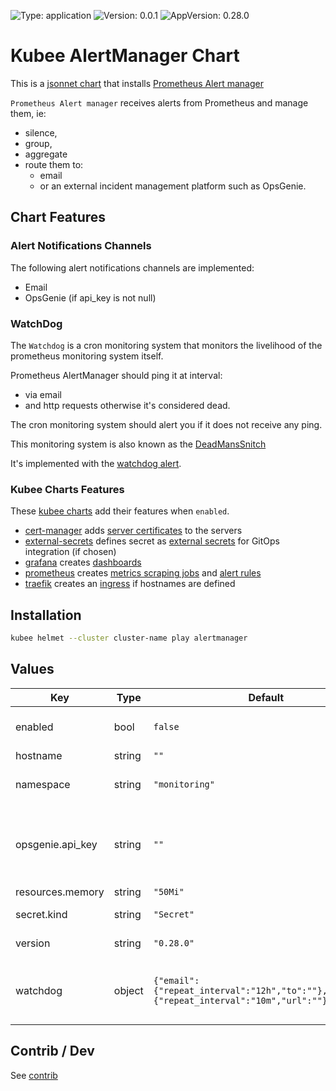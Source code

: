 

[//]: # (README.md generated by gotmpl. DO NOT EDIT.)

![Type: application](https://img.shields.io/badge/Type-application-informational?style=flat-square) ![Version: 0.0.1](https://img.shields.io/badge/Version-0.0.1-informational?style=flat-square) ![AppVersion: 0.28.0](https://img.shields.io/badge/AppVersion-0.28.0-informational?style=flat-square)

# Kubee AlertManager Chart

This is a [jsonnet chart](../../docs/site/jsonnet-chart.md) that installs [Prometheus Alert manager](https://prometheus.io/docs/alerting/latest/alertmanager/)

`Prometheus Alert manager` receives alerts from Prometheus
and manage them, ie:
* silence,
* group,
* aggregate
* route them to:
    * email
    * or an external incident management platform such as OpsGenie.

## Chart Features

### Alert Notifications Channels

The following alert notifications channels are implemented:

* Email
* OpsGenie (if api_key is not null)

### WatchDog

The `Watchdog` is a cron monitoring system that monitors the livelihood of the prometheus monitoring system itself.

Prometheus AlertManager should ping it at interval:
* via email
* and http requests
otherwise it's considered dead.

The cron monitoring system should alert you if it does not receive any ping.

This monitoring system is also known as the [DeadMansSnitch](https://en.wikipedia.org/wiki/Dead_man%27s_switch)

It's implemented with the [watchdog alert](https://runbooks.prometheus-operator.dev/runbooks/general/watchdog).

### Kubee Charts Features

  These [kubee charts](../../docs/site/kubee-helmet-chart.md) add their features when `enabled`.

* [cert-manager](../cert-manager/README.md) adds [server certificates](https://cert-manager.io/docs/usage/certificate/) to the servers
* [external-secrets](../external-secrets/README.md) defines secret as [external secrets](https://external-secrets.io/latest/introduction/getting-started/#create-your-first-externalsecret) for GitOps integration (if chosen)
* [grafana](../grafana/README.md) creates [dashboards](https://grafana.com/grafana/dashboards/)
* [prometheus](../prometheus/README.md) creates [metrics scraping jobs](https://prometheus.io/docs/concepts/jobs_instances/) and [alert rules](https://prometheus.io/docs/prometheus/latest/configuration/alerting_rules/)
* [traefik](../traefik/README.md) creates an [ingress](https://kubernetes.io/docs/concepts/services-networking/ingress/) if hostnames are defined

## Installation

```bash
kubee helmet --cluster cluster-name play alertmanager
```

## Values

| Key | Type | Default | Description |
|-----|------|---------|-------------|
| enabled | bool | `false` | Boolean to indicate that this chart is or will be installed in the cluster |
| hostname | string | `""` | The public hostname |
| namespace | string | `"monitoring"` | The installation namespace (create an ingress if not empty) |
| opsgenie.api_key | string | `""` | Opsgenie Api Key to send alert. If the api key is not empty, critical and warning alerts are sent to opsgenie |
| resources.memory | string | `"50Mi"` | Memory |
| secret.kind | string | `"Secret"` | The kind of Secret manifest created |
| version | string | `"0.28.0"` | The [alert manager version](https://github.com/prometheus/alertmanager/releases) |
| watchdog | object | `{"email":{"repeat_interval":"12h","to":""},"webhook":{"repeat_interval":"10m","url":""}}` | `Watchdog`: the receiver of the [watchdog alert](https://runbooks.prometheus-operator.dev/runbooks/general/watchdog) Example of cron monitoring system: https://healthchecks.io/ |

## Contrib / Dev

See [contrib](contrib/contrib.md)

